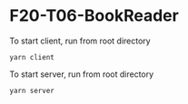 # F20-T06-BookReader

To start client, run from root directory
```
yarn client
```

To start server, run from root directory
```
yarn server
```
